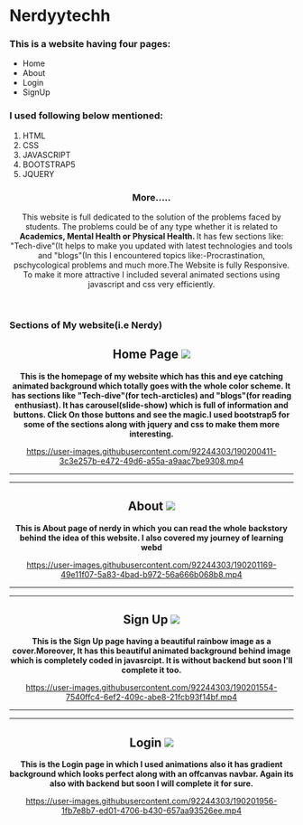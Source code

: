 # Nerdyytechh
<h3>This is a website having four pages:</h3>
<ul>
<li>Home</li>
<li>About</li>
<li>Login</li>
<li>SignUp</li>
</ul>

<h3>I used following below mentioned:</h3>
<ol>
<li>HTML</li>
<li>CSS</li>
<li>JAVASCRIPT</li>
<li>BOOTSTRAP5</li>
<li>JQUERY</li>
</ol>


<div align="center">
<h3 align="center">More.....</h3>
<p>This website is full dedicated to the solution of the problems faced by students. The problems could be of any type whether it is related to <b> Academics, Mental Health or Physical Health. </b>It has few sections like: "Tech-dive"(It helps to make you updated with latest technologies and tools and "blogs"(In this I encountered topics like:-Procrastination, pschycological problems and much more.The Website is fully Responsive. To make it more attractive I included several animated sections using javascript and css very efficiently. </p>
</div>

<br>
<h3>Sections of My website(i.e Nerdy)</h3>

<div align="center">
  <h2>Home Page <img src="https://www.bing.com/th/id/OGC.25cb6a48c668364fbbc15d87e2332db6?pid=1.7&rurl=http%3a%2f%2fwww.netanimations.net%2ffile00466.gif&ehk=gVrCHTv12pYjTasurcsy9sNZ3VMp4y9IzP03M%2fpcXgc%3d" width:5px;height:5px;></h2>
  <p align="center"><b>This is the homepage of my website which has this and eye catching animated background which totally goes with the whole color scheme. It has sections like "Tech-dive"(for tech-arcticles) and "blogs"(for reading enthusiast). It has carousel(slide-show) which is full of information and buttons. Click On those buttons and see the magic.I used bootstrap5 for some of the sections along with jquery and css to make them more interesting.</b></p>
  


https://user-images.githubusercontent.com/92244303/190200411-3c3e257b-e472-49d6-a55a-a9aac7be9308.mp4
  
  <hr>
  <hr>

  
  <h2>About <img src="https://www.bing.com/th/id/OGC.25cb6a48c668364fbbc15d87e2332db6?pid=1.7&rurl=http%3a%2f%2fwww.netanimations.net%2ffile00466.gif&ehk=gVrCHTv12pYjTasurcsy9sNZ3VMp4y9IzP03M%2fpcXgc%3d" width:5px;height:5px;></h2>
  <p align="center"><b>This is About page of nerdy in which you can read the whole backstory behind the idea of this website. I also covered my journey of learning webd</b></P>
  



https://user-images.githubusercontent.com/92244303/190201169-49e11f07-5a83-4bad-b972-56a666b068b8.mp4
<hr>
  <hr>

 
 <h2>Sign Up <img src="https://www.bing.com/th/id/OGC.25cb6a48c668364fbbc15d87e2332db6?pid=1.7&rurl=http%3a%2f%2fwww.netanimations.net%2ffile00466.gif&ehk=gVrCHTv12pYjTasurcsy9sNZ3VMp4y9IzP03M%2fpcXgc%3d" width:5px;height:5px;></h2>
 <p align="center"><b>This is the Sign Up page having a beautiful rainbow image as a cover.Moreover, It has this beautiful animated background behind image which is completely coded in javasrcipt. It is without backend but soon I'll complete it too.</b></P>



https://user-images.githubusercontent.com/92244303/190201554-7540ffc4-6ef2-409c-abe8-21fcb93f14bf.mp4

<hr>
  <hr>

  
  <h2>Login <img src="https://www.bing.com/th/id/OGC.25cb6a48c668364fbbc15d87e2332db6?pid=1.7&rurl=http%3a%2f%2fwww.netanimations.net%2ffile00466.gif&ehk=gVrCHTv12pYjTasurcsy9sNZ3VMp4y9IzP03M%2fpcXgc%3d" width:5px;height:5px;></h2>
  <p align="center"><b>This is the Login page in which I used animations also it has gradient background which looks perfect along with an offcanvas navbar. Again its also with backend but soon I will complete it for sure.</b></P>



https://user-images.githubusercontent.com/92244303/190201956-1fb7e8b7-ed01-4706-b430-657aa93526ee.mp4


</div>

